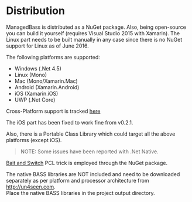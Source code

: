 # Distribution
ManagedBass is distributed as a NuGet package.
Also, being open-source you can build it yourself (requires Visual Studio 2015 with Xamarin).
The Linux part needs to be built manually in any case since there is no NuGet support for Linux as of June 2016.

The following platforms are supported:
- Windows (.Net 4.5)
- Linux (Mono)
- Mac (Mono/Xamarin.Mac)
- Android (Xamarin.Android)
- iOS (Xamarin.iOS)
- UWP (.Net Core)

Cross-Platform support is tracked [here](https://github.com/ManagedBass/ManagedBass.PInvoke/projects/1)

The iOS part has been fixed to work fine from v0.2.1.

Also, there is a Portable Class Library which could target all the above platforms (except iOS).
> NOTE: Some issues have been reported with .Net Native.

[Bait and Switch](http://log.paulbetts.org/the-bait-and-switch-pcl-trick/) PCL trick is employed through the NuGet package.

The native BASS libraries are NOT included and need to be downloaded separately as per platform and processor architecture from http://un4seen.com.  
Place the native BASS libraries in the project output directory.